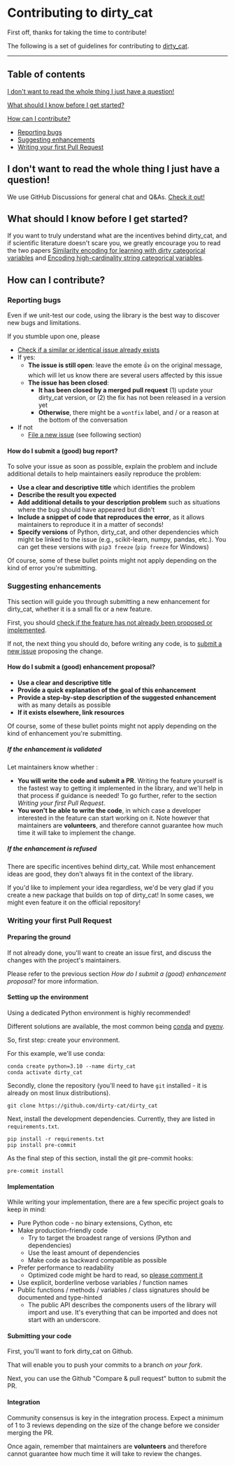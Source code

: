 # Contributing to dirty_cat

First off, thanks for taking the time to contribute!

The following is a set of guidelines for contributing to
[dirty_cat](https://github.com/dirty-cat/dirty_cat).

<hr />

## Table of contents

[I don't want to read the whole thing I just have a question!](#i-dont-want-to-read-the-whole-thing-i-just-have-a-question)

[What should I know before I get started?](#what-should-i-know-before-i-get-started)

[How can I contribute?](#how-can-i-contribute)
- [Reporting bugs](#reporting-bugs)
- [Suggesting enhancements](#suggesting-enhancements)
- [Writing your first Pull Request](#writing-your-first-pull-request)

## I don't want to read the whole thing I just have a question!

We use GitHub Discussions for general chat and Q&As.
[Check it out!](https://github.com/dirty-cat/dirty_cat/discussions)

## What should I know before I get started?

If you want to truly understand what are the incentives behind dirty_cat,
and if scientific literature doesn't scare you, we greatly encourage you to
read the two papers
[Similarity encoding for learning with dirty categorical variables](https://hal.inria.fr/hal-01806175)
and
[Encoding high-cardinality string categorical variables](https://hal.inria.fr/hal-02171256v4).

## How can I contribute?

### Reporting bugs

Even if we unit-test our code, using the library is the best way to discover
new bugs and limitations.

If you stumble upon one, please
- [Check if a similar or identical issue already exists](https://github.com/dirty-cat/dirty_cat/issues?q=is%3Aissue)
- If yes:
  - **The issue is still open**: leave the emote :+1: on the original message,
    which will let us know there are several users affected by this issue
  - **The issue has been closed**:
    - **It has been closed by a merged pull request**
      (1) update your dirty_cat version, or
      (2) the fix has not been released in a version yet
    - **Otherwise**, there might be a `wontfix` label,
      and / or a reason at the bottom of the conversation
- If not
  - [File a new issue](https://github.com/dirty-cat/dirty_cat/issues/new)
    (see following section)


#### How do I submit a (good) bug report?

To solve your issue as soon as possible, explain the problem and include
additional details to help maintainers easily reproduce the problem:

- **Use a clear and descriptive title** which identifies the problem
- **Describe the result you expected**
- **Add additional details to your description problem** such as situations
  where the bug should have appeared but didn't
- **Include a snippet of code that reproduces the error**,
  as it allows maintainers to reproduce it in a matter of seconds!
- **Specify versions** of Python, dirty_cat, and other dependencies which might
  be linked to the issue (e.g., scikit-learn, numpy, pandas, etc.).
  You can get these versions with ``pip3 freeze`` (``pip freeze`` for Windows)

Of course, some of these bullet points might not apply depending on the kind
of error you're submitting.

### Suggesting enhancements

This section will guide you through submitting a new enhancement for dirty_cat,
whether it is a small fix or a new feature.

First, you should
[check if the feature has not already been proposed or implemented](https://github.com/dirty-cat/dirty_cat/pulls?q=is%3Apr).

If not, the next thing you should do, before writing any code,
is to [submit a new issue](https://github.com/dirty-cat/dirty_cat/issues/new)
proposing the change.

#### How do I submit a (good) enhancement proposal?

- **Use a clear and descriptive title**
- **Provide a quick explanation of the goal of this enhancement**
- **Provide a step-by-step description of the suggested enhancement**
  with as many details as possible
- **If it exists elsewhere, link resources**

Of course, some of these bullet points might not apply depending on the kind
of enhancement you're submitting.

##### If the enhancement is validated

Let maintainers know whether :
- **You will write the code and submit a PR**. Writing the feature yourself
  is the fastest way to getting it implemented in the library,
  and we'll help in that process if guidance is needed!
  To go further, refer to the section *Writing your first Pull Request*.
- **You won't be able to write the code**, in which case a developer interested
  in the feature can start working on it. Note however that maintainers are
  **volunteers**, and therefore cannot guarantee how much time it will take
  to implement the change.

##### If the enhancement is refused

There are specific incentives behind dirty_cat. While most enhancement ideas
are good, they don't always fit in the context of the library.

If you'd like to implement your idea regardless, we'd be very glad if you create
a new package that builds on top of dirty_cat!
In some cases, we might even feature it on the official repository!

### Writing your first Pull Request

#### Preparing the ground

If not already done, you'll want to create an issue first,
and discuss the changes with the project's maintainers.

Please refer to the previous section *How do I submit a (good) enhancement proposal?*
for more information.

#### Setting up the environment

Using a dedicated Python environment is highly recommended!

Different solutions are available, the most common being
[conda](https://docs.conda.io/projects/conda/en/latest/index.html)
and [pyenv](https://github.com/pyenv/pyenv).

So, first step: create your environment.

For this example, we'll use conda:

```commandline
conda create python=3.10 --name dirty_cat
conda activate dirty_cat
```

Secondly, clone the repository (you'll need to have `git` installed -
it is already on most linux distributions).

```commandline
git clone https://github.com/dirty-cat/dirty_cat
```

Next, install the development dependencies. Currently, they are listed in `requirements.txt`.

```commandline
pip install -r requirements.txt
pip install pre-commit
```

As the final step of this section, install the git pre-commit hooks:

```commandline
pre-commit install
```

#### Implementation

While writing your implementation, there are a few specific project goals to keep in mind:
- Pure Python code - no binary extensions, Cython, etc
- Make production-friendly code
  - Try to target the broadest range of versions (Python and dependencies)
  - Use the least amount of dependencies
  - Make code as backward compatible as possible
- Prefer performance to readability
  - Optimized code might be hard to read, so [please comment it](https://stackoverflow.blog/2021/12/23/best-practices-for-writing-code-comments/)
- Use explicit, borderline verbose variables / function names
- Public functions / methods / variables / class signatures should be documented and type-hinted
  - The public API describes the components users of the library will import and use.
    It's everything that can be imported and does not start with an underscore.

#### Submitting your code

First, you'll want to fork dirty_cat on Github.

That will enable you to push your commits to a branch _on your fork_.

Next, you can use the Github "Compare & pull request" button to submit the PR.

#### Integration

Community consensus is key in the integration process.
Expect a minimum of 1 to 3 reviews depending on the size of the change
before we consider merging the PR.

Once again, remember that maintainers are **volunteers** and therefore cannot
guarantee how much time it will take to review the changes.
